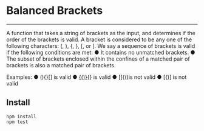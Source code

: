 

# Balanced Brackets
----

A function that takes a string of brackets as the input, and determines if the order of
the brackets is valid. A bracket is considered to be any one of the following characters: (, ),
{, }, [, or ].
We say a sequence of brackets is valid if the following conditions are met:
● It contains no unmatched brackets.
● The subset of brackets enclosed within the confines of a matched pair of brackets is
also a matched pair of brackets.

Examples:
● (){}[]​ is valid
● [{()}](){}​ is valid
● []{()​ is not valid
● [{)]​ is not valid

## Install
```
npm install
npm test
```

